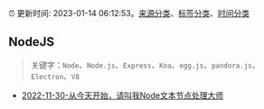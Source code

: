 :alarm_clock: 更新时间: 2023-01-14 06:12:53。[来源分类](../README.md)、[标签分类](../TAGS.md)、[时间分类](../TIMELINE.md)

## NodeJS


> 关键字：`Node`、`Node.js`、`Express`、`Koa`、`egg.js`、`pandora.js`、`Electron`、`V8`



- [2022-11-30-从今天开始，请叫我Node文本节点处理大师](https://www.zhangxinxu.com/wordpress/2022/11/js-text-node-master/) 